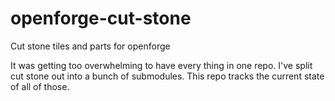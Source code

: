 # openforge-cut-stone
Cut stone tiles and parts for openforge

It was getting too overwhelming to have every thing in one repo.  I've split cut stone out into a bunch of submodules.  This repo tracks the current state of all of those.
